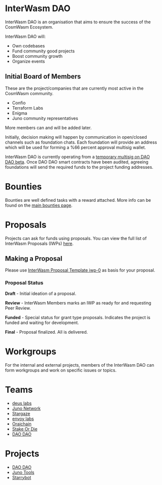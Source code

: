 # InterWasm DAO

InterWasm DAO is an organisation that aims to ensure the success of the CosmWasm Ecosystem.

InterWasm DAO will:

- Own codebases
- Fund community good projects
- Boost community growth
- Organize events

## Initial Board of Members

These are the project/companies that are currently most active in the CosmWasm community.

- Confio
- Terraform Labs
- Enigma
- Juno community representatives

More members can and will be added later.

Initially, decision making will happen by communication in open/closed channels such as foundation chats. Each foundation will provide an address which will be used for forming a %66 percent approval multisig wallet.

InterWasm DAO is currently operating from a [temporary multisig on DAO DAO beta](https://daodao.zone/multisig/juno1kkvct82dl0afp7lv2v6wv6emgltwqywxw2xu7p0l0vvl8rquv94s7e6xss). Once DAO DAO smart contracts have been audited, agreeing foundations will send the required funds to the project funding addresses.

# Bounties

Bounties are well defined tasks with a reward attached. More info can be found on the [main bounties page](BOUNTIES.md).

# Proposals

Projects can ask for funds using proposals. You can view the full list of InterWasm Proposals (IWPs) [here](IWPs).

## Making a Proposal

Please use [InterWasm Proposal Template iwp-0](IWPs/iwp-0.md) as basis for your proposal.

### Proposal Status

**Draft** - Initial ideation of a proposal.

**Review** - InterWasm Members marks an IWP as ready for and requesting Peer Review.

**Funded** - Special status for grant type proposals. Indicates the project is funded and waiting for development.

**Final** - Proposal finalized. All is delivered.

# Workgroups

For the internal and external projects, members of the InterWasm DAO can form workgroups and work on specific issues or topics.

# Teams

- [deus labs](https://deuslabs.fi)
- [Juno Network](https://www.junonetwork.io/)
- [Stargaze](https://stargaze.zone)
- [envoy labs](https://envoys.io)
- [Oraichain](https://orai.io)
- [Stake Or Die](https://stakeordie.com)
- [DAO DAO](https://daodao.zone)

# Projects

- [DAO DAO](https://daodao.zone)
- [Juno Tools](https://junotools.com)
- [Starrybot](https://starrybot.xyz/)
